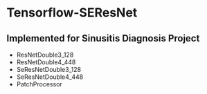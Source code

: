 # Tensorflow-SEResNet

## Implemented for Sinusitis Diagnosis Project
+ ResNetDouble3_128
+ ResNetDouble4_448
+ SeResNetDouble3_128
+ SeResNetDouble4_448
+ PatchProcessor
